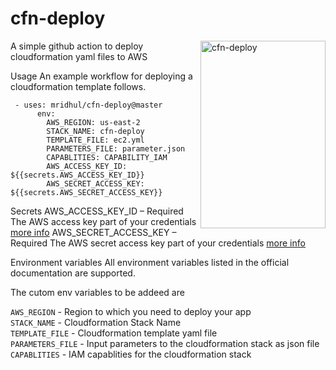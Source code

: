 # cfn-deploy
<img src="https://github.com/intuit/cfn-deploy/blob/logo-add/.github/cfn-deploy-logo.png" align=right alt="cfn-deploy" width="200" height="300"> 
A simple github action to deploy cloudformation yaml files to AWS

Usage
An example workflow for deploying a cloudformation template follows.

```
 - uses: mridhul/cfn-deploy@master
      env:
        AWS_REGION: us-east-2
        STACK_NAME: cfn-deploy
        TEMPLATE_FILE: ec2.yml
        PARAMETERS_FILE: parameter.json
        CAPABLITIES: CAPABILITY_IAM
        AWS_ACCESS_KEY_ID: ${{secrets.AWS_ACCESS_KEY_ID}}
        AWS_SECRET_ACCESS_KEY: ${{secrets.AWS_SECRET_ACCESS_KEY}}

```

Secrets
AWS_ACCESS_KEY_ID – Required The AWS access key part of your credentials [more info](https://help.github.com/en/actions/automating-your-workflow-with-github-actions/creating-and-using-encrypted-secrets)
AWS_SECRET_ACCESS_KEY – Required The AWS secret access key part of your credentials [more info](https://help.github.com/en/actions/automating-your-workflow-with-github-actions/creating-and-using-encrypted-secrets)

Environment variables
All environment variables listed in the official documentation are supported.

The cutom env variables to be addeed are 

`AWS_REGION` - Region to which you need to deploy your app<br>
`STACK_NAME` - Cloudformation Stack Name <br>
`TEMPLATE_FILE` - Cloudformation template yaml file<br>
`PARAMETERS_FILE` - Input parameters to the cloudformation stack as json file<br>
`CAPABLITIES` - IAM capablities for the cloudformation stack<br>
